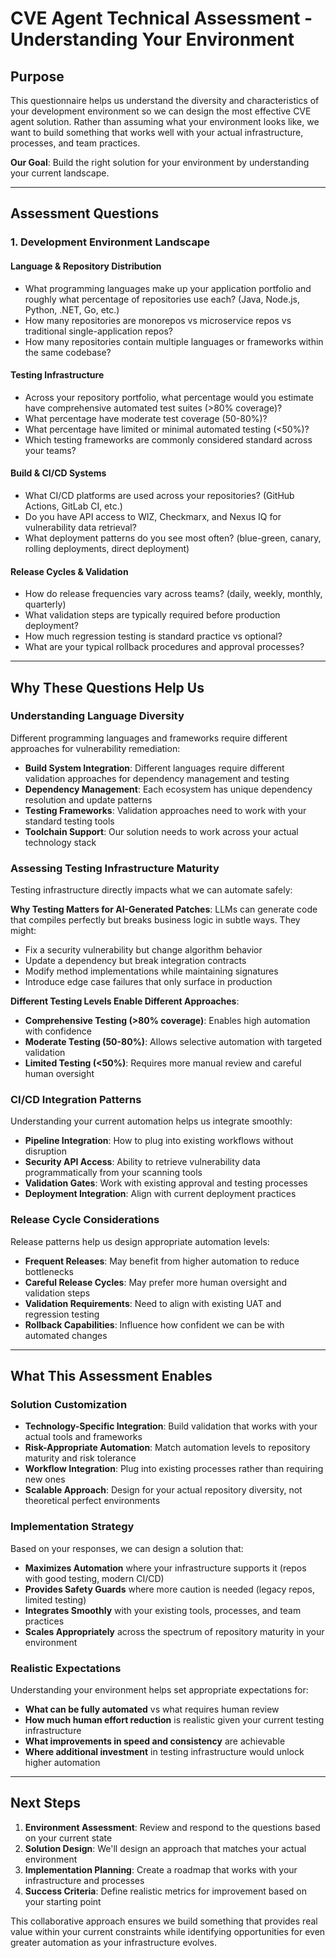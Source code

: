 # **CVE Agent Technical Assessment - Understanding Your Environment**

## **Purpose**
This questionnaire helps us understand the diversity and characteristics of your development environment so we can design the most effective CVE agent solution. Rather than assuming what your environment looks like, we want to build something that works well with your actual infrastructure, processes, and team practices.

**Our Goal**: Build the right solution for your environment by understanding your current landscape.

---

## **Assessment Questions**

### **1. Development Environment Landscape**

#### **Language & Repository Distribution**
- What programming languages make up your application portfolio and roughly what percentage of repositories use each? (Java, Node.js, Python, .NET, Go, etc.)
- How many repositories are monorepos vs microservice repos vs traditional single-application repos?
- How many repositories contain multiple languages or frameworks within the same codebase?

#### **Testing Infrastructure**
- Across your repository portfolio, what percentage would you estimate have comprehensive automated test suites (>80% coverage)?
- What percentage have moderate test coverage (50-80%)?  
- What percentage have limited or minimal automated testing (<50%)?
- Which testing frameworks are commonly considered standard across your teams?

#### **Build & CI/CD Systems**
- What CI/CD platforms are used across your repositories? (GitHub Actions, GitLab CI, etc.)
- Do you have API access to WIZ, Checkmarx, and Nexus IQ for vulnerability data retrieval?
- What deployment patterns do you see most often? (blue-green, canary, rolling deployments, direct deployment)

#### **Release Cycles & Validation**
- How do release frequencies vary across teams? (daily, weekly, monthly, quarterly)
- What validation steps are typically required before production deployment?
- How much regression testing is standard practice vs optional?
- What are your typical rollback procedures and approval processes?

---

## **Why These Questions Help Us**

### **Understanding Language Diversity**
Different programming languages and frameworks require different approaches for vulnerability remediation:
- **Build System Integration**: Different languages require different validation approaches for dependency management and testing
- **Dependency Management**: Each ecosystem has unique dependency resolution and update patterns  
- **Testing Frameworks**: Validation approaches need to work with your standard testing tools
- **Toolchain Support**: Our solution needs to work across your actual technology stack

### **Assessing Testing Infrastructure Maturity**
Testing infrastructure directly impacts what we can automate safely:

**Why Testing Matters for AI-Generated Patches**:
LLMs can generate code that compiles perfectly but breaks business logic in subtle ways. They might:
- Fix a security vulnerability but change algorithm behavior
- Update a dependency but break integration contracts
- Modify method implementations while maintaining signatures
- Introduce edge case failures that only surface in production

**Different Testing Levels Enable Different Approaches**:
- **Comprehensive Testing (>80% coverage)**: Enables high automation with confidence
- **Moderate Testing (50-80%)**: Allows selective automation with targeted validation
- **Limited Testing (<50%)**: Requires more manual review and careful human oversight

### **CI/CD Integration Patterns**
Understanding your current automation helps us integrate smoothly:
- **Pipeline Integration**: How to plug into existing workflows without disruption
- **Security API Access**: Ability to retrieve vulnerability data programmatically from your scanning tools
- **Validation Gates**: Work with existing approval and testing processes
- **Deployment Integration**: Align with current deployment practices

### **Release Cycle Considerations**
Release patterns help us design appropriate automation levels:
- **Frequent Releases**: May benefit from higher automation to reduce bottlenecks  
- **Careful Release Cycles**: May prefer more human oversight and validation steps
- **Validation Requirements**: Need to align with existing UAT and regression testing
- **Rollback Capabilities**: Influence how confident we can be with automated changes

---

## **What This Assessment Enables**

### **Solution Customization**
- **Technology-Specific Integration**: Build validation that works with your actual tools and frameworks
- **Risk-Appropriate Automation**: Match automation levels to repository maturity and risk tolerance  
- **Workflow Integration**: Plug into existing processes rather than requiring new ones
- **Scalable Approach**: Design for your actual repository diversity, not theoretical perfect environments

### **Implementation Strategy**
Based on your responses, we can design a solution that:
- **Maximizes Automation** where your infrastructure supports it (repos with good testing, modern CI/CD)
- **Provides Safety Guards** where more caution is needed (legacy repos, limited testing)
- **Integrates Smoothly** with your existing tools, processes, and team practices
- **Scales Appropriately** across the spectrum of repository maturity in your environment

### **Realistic Expectations**
Understanding your environment helps set appropriate expectations for:
- **What can be fully automated** vs what requires human review
- **How much human effort reduction** is realistic given your current testing infrastructure  
- **What improvements in speed and consistency** are achievable
- **Where additional investment** in testing infrastructure would unlock higher automation

---

## **Next Steps**

1. **Environment Assessment**: Review and respond to the questions based on your current state
2. **Solution Design**: We'll design an approach that matches your actual environment
3. **Implementation Planning**: Create a roadmap that works with your infrastructure and processes
4. **Success Criteria**: Define realistic metrics for improvement based on your starting point

This collaborative approach ensures we build something that provides real value within your current constraints while identifying opportunities for even greater automation as your infrastructure evolves.